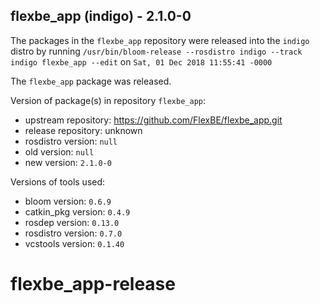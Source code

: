 ## flexbe_app (indigo) - 2.1.0-0

The packages in the `flexbe_app` repository were released into the `indigo` distro by running `/usr/bin/bloom-release --rosdistro indigo --track indigo flexbe_app --edit` on `Sat, 01 Dec 2018 11:55:41 -0000`

The `flexbe_app` package was released.

Version of package(s) in repository `flexbe_app`:

- upstream repository: https://github.com/FlexBE/flexbe_app.git
- release repository: unknown
- rosdistro version: `null`
- old version: `null`
- new version: `2.1.0-0`

Versions of tools used:

- bloom version: `0.6.9`
- catkin_pkg version: `0.4.9`
- rosdep version: `0.13.0`
- rosdistro version: `0.7.0`
- vcstools version: `0.1.40`


# flexbe_app-release